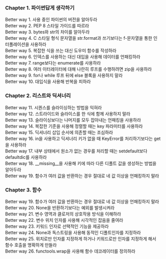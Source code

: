 ### Chapter 1. 파이썬답게 생각하기
Better way 1. 사용 중인 파이썬의 버전을 알아두라   
Better way 2. PEP 8 스타일 가이드를 따르라   
Better way 3. bytes와 str의 차이를 알아두라   
Better way 4. C 스타일 형식 문자열을 str.format과 쓰기보다는 f-문자열을 통한 인터폴레이션을 사용하라   
Better way 5. 복잡한 식을 쓰는 대신 도우미 함수를 작성하라   
Better way 6. 인덱스를 사용하는 대신 대입을 사용해 데이터를 언패킹하라   
Better way 7. range보다는 enumerate를 사용하라   
Better way 8. 여러 이터레이터에 대해 나란히 루프를 수행하려면 zip을 사용하라   
Better way 9. for나 while 루프 뒤에 else 블록을 사용하지 말라   
Better way 10. 대입식을 사용해 반복을 피하라   

### Chapter 2. 리스트와 딕셔너리
Better way 11. 시퀀스를 슬라이싱하는 방법을 익혀라   
Better way 12. 스트라이드와 슬라이스를 한 식에 함께 사용하지 말라   
Better way 13. 슬라이싱보다는 나머지를 모두 잡아내는 언패킹을 사용하라   
Better way 14. 복잡한 기준을 사용해 정렬할 때는 key 파라미터를 사용하라   
Better way 15. 딕셔너리 삽입 순서에 의존할 때는 조심하라   
Better way 16. in을 사용하고 딕셔너리 키가 없을 때 KeyError를 처리하기보다는 get을 사용하라   
Better way 17. 내부 상태에서 원소가 없는 경우를 처리할 때는 setdefault보다 defaultdic를 사용하라   
Better way 18. __missing__을 사용해 키에 따라 다른 디폴트 값을 생성하는 방법을 알아두라   
Better way 19. 함수가 여러 값을 반환하는 경우 절대로 네 값 이상을 언패킹하지 말라   

### Chapter 3. 함수
Better way 19. 함수가 여러 값을 반환하는 경우 절대로 네 값 이상을 언패킹하지 말라   
Better way 20. None을 반환하기보다는 예외를 발생시켜라   
Better way 21. 변수 영역과 클로저의 상호작용 방식을 이해하라   
Better way 22. 변수 위치 인자를 사용해 시각적인 잡음을 줄여라   
Better way 23. 키워드 인자로 선택적인 기능을 제공하라   
Better way 24. None과 독스트링을 사용해 동적인 디폴트인자를 지정하라   
Better way 25. 위치로만 인자를 지정하게 하거나 키워드로만 인자를 지정하게 해서 함수 호출을 명확하게 만들라   
Better way 26. functools.wrap을 사용해 함수 데코레이터를 정의하라   


